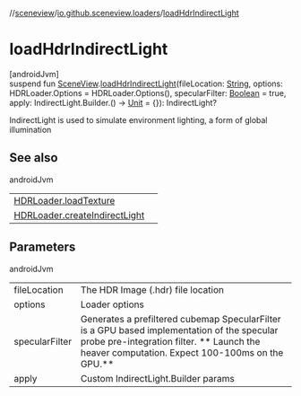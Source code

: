 //[sceneview](../../index.md)/[io.github.sceneview.loaders](index.md)/[loadHdrIndirectLight](load-hdr-indirect-light.md)

# loadHdrIndirectLight

[androidJvm]\
suspend fun [SceneView](../io.github.sceneview/-scene-view/index.md).[loadHdrIndirectLight](load-hdr-indirect-light.md)(fileLocation: [String](https://kotlinlang.org/api/latest/jvm/stdlib/kotlin/-string/index.html), options: HDRLoader.Options = HDRLoader.Options(), specularFilter: [Boolean](https://kotlinlang.org/api/latest/jvm/stdlib/kotlin/-boolean/index.html) = true, apply: IndirectLight.Builder.() -&gt; [Unit](https://kotlinlang.org/api/latest/jvm/stdlib/kotlin/-unit/index.html) = {}): IndirectLight?

IndirectLight is used to simulate environment lighting, a form of global illumination

## See also

androidJvm

| | |
|---|---|
| [HDRLoader.loadTexture](load-texture.md) |  |
| [HDRLoader.createIndirectLight](create-indirect-light.md) |  |

## Parameters

androidJvm

| | |
|---|---|
| fileLocation | The HDR Image (.hdr) file location |
| options | Loader options |
| specularFilter | Generates a prefiltered cubemap SpecularFilter is a GPU based implementation of the specular probe pre-integration filter. ** Launch the heaver computation. Expect 100-100ms on the GPU.** |
| apply | Custom IndirectLight.Builder params |
